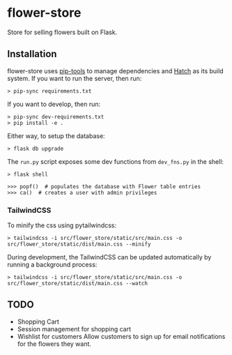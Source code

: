 # flower-store

Store for selling flowers built on Flask.

## Installation

flower-store uses [pip-tools](pypi.org/project/pip-tools) to manage dependencies and [Hatch](hatch.pypa.io) as its build system.
If you want to run the server, then run:

```
> pip-sync requirements.txt
```

If you want to develop, then run:

```
> pip-sync dev-requirements.txt
> pip install -e .
```

Either way, to setup the database:

```
> flask db upgrade
```

The `run.py` script exposes some dev functions from `dev_fns.py` in the shell:

```
> flask shell

>>> popf()  # populates the database with Flower table entries
>>> ca()  # creates a user with admin privileges
```

### TailwindCSS

To minify the css using pytailwindcss:

```
> tailwindcss -i src/flower_store/static/src/main.css -o src/flower_store/static/dist/main.css --minify
```

During development, the TailwindCSS can be updated automatically by running a background process:

```
> tailwindcss -i src/flower_store/static/src/main.css -o src/flower_store/static/dist/main.css --watch
```

## TODO

- Shopping Cart
- Session management for shopping cart
- Wishlist for customers
  Allow customers to sign up for email notifications for the flowers they want.
